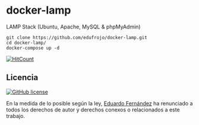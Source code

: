# docker-lamp
LAMP Stack (Ubuntu, Apache, MySQL & phpMyAdmin)

```
git clone https://github.com/edufrojo/docker-lamp.git
cd docker-lamp/
docker-compose up -d
```

[![HitCount](http://hits.dwyl.io/edufrojo/docker-lamp.svg)](http://hits.dwyl.io/edufrojo/docker-lamp)

## Licencia
[![GitHub license](https://img.shields.io/github/license/edufrojo/docker-lamp.svg)](https://github.com/edufrojo/docker-lamp/blob/master/LICENSE)

En la medida de lo posible según la ley, [Eduardo Fernández](www.edufrojo.com) ha renunciado a todos los derechos de autor y derechos conexos o relacionados a este trabajo.
